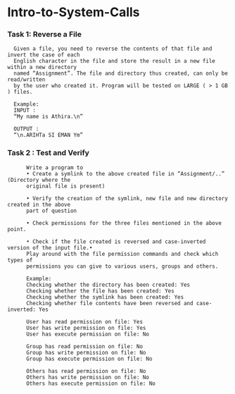 # Intro-to-System-Calls

### Task 1: Reverse a File
      Given a file, you need to reverse the contents of that file and invert the case of each
      English character in the file and store the result in a new file within a new directory
      named “Assignment”. The file and directory thus created, can only be read/written
      by the user who created it. Program will be tested on LARGE ( > 1 GB ) files.
      
      Example:
      INPUT :
      “My name is Athira.\n”
      
      OUTPUT :
      “\n.ARIHTa SI EMAN Ym”
      
### Task 2 : Test and Verify
          Write a program to
          • Create a symlink to the above created file in “Assignment/..” (Directory where the
          original file is present)
          
          • Verify the creation of the symlink, new file and new directory created in the above
          part of question
          
          • Check permissions for the three files mentioned in the above point.
          
          • Check if the file created is reversed and case-inverted version of the input file.•
          Play around with the file permission commands and check which types of
          permissions you can give to various users, groups and others.

          Example:
          Checking whether the directory has been created: Yes
          Checking whether the file has been created: Yes
          Checking whether the symlink has been created: Yes
          Checking whether file contents have been reversed and case-inverted: Yes
          
          User has read permission on file: Yes
          User has write permission on file: Yes
          User has execute permission on file: No
          
          Group has read permission on file: No
          Group has write permission on file: No
          Group has execute permission on file: No
          
          Others has read permission on file: No
          Others has write permission on file: No
          Others has execute permission on file: No

